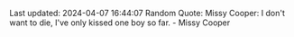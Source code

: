 Last updated: 2024-04-07 16:44:07
Random Quote: Missy Cooper: I don't want to die, I've only kissed one boy so far. - Missy Cooper